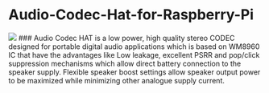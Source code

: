 # Audio-Codec-Hat-for-Raspberry-Pi
<img src= "https://github.com/sbcshop/Pico-Sense-HAT/blob/main/Images/img3.jpg" />
### Audio Codec HAT is a low power, high quality stereo CODEC designed for portable digital audio applications which is based on WM8960 IC that have the advantages like Low leakage, excellent PSRR and pop/click suppression mechanisms which allow direct battery connection to the speaker supply. Flexible speaker boost settings allow speaker output power to be maximized while minimizing other analogue supply current.
